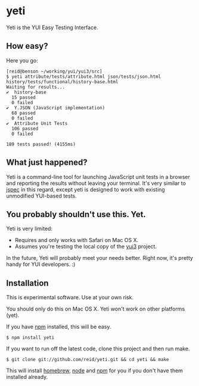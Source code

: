 yeti
====

Yeti is the YUI Easy Testing Interface.

How easy?
--------

Here you go:

    [reid@benson ~/working/yui/yui3/src]
    $ yeti attribute/tests/attribute.html json/tests/json.html history/tests/functional/history-base.html
    Waiting for results...
    ✔  history-base
      15 passed
      0 failed
    ✔  Y.JSON (JavaScript implementation)
      68 passed
      0 failed
    ✔  Attribute Unit Tests
      106 passed
      0 failed

    189 tests passed! (4155ms)

What just happened?
-------------------

Yeti is a command-line tool for launching JavaScript unit tests in a browser and reporting the results without leaving your terminal. It's very similar to [jspec][] in this regard,  except yeti is designed to work with existing unmodified YUI-based tests.

You probably shouldn't use this. Yet.
-------------------------------------

Yeti is very limited:

  - Requires and only works with Safari on Mac OS X.
  - Assumes you're testing the local copy of the [yui3][] project.

In the future, Yeti will probably meet your needs better. Right now, it's pretty handy for YUI developers. :)

Installation
------------

This is experimental software. Use at your own risk.

You should only do this on Mac OS X. Yeti won't work on other platforms (yet).

If you have [npm][] installed, this will be easy.

    $ npm install yeti

If you want to run off the latest code, clone this project and then run make.

    $ git clone git://github.com/reid/yeti.git && cd yeti && make

This will install [homebrew][], [node][] and [npm][] for you if you don't have them installed already.

  [jspec]: http://github.com/visionmedia/jspec
  [yui3]: http://github.com/yui/yui3
  [homebrew]: http://github.com/mxcl/homebrew
  [node]: http://nodejs.org/
  [npm]: http://npmjs.org/


